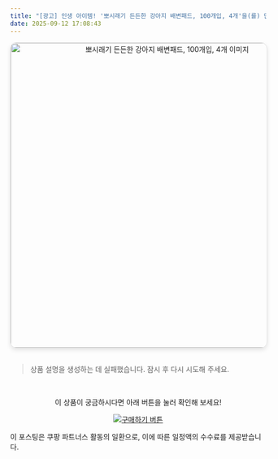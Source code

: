 ```yaml
---
title: "[광고] 인생 아이템! '뽀시래기 든든한 강아지 배변패드, 100개입, 4개'을(를) 만나보세요."
date: 2025-09-12 17:08:43
---
```


<div align="center">
    <a href="https://link.coupang.com/re/AFFSDP?lptag=AF8916626&pageKey=7567469702&itemId=19950249983&vendorItemId=87049239334&traceid=V0-153-63559252d2d58042&clickBeacon=22e7df70-8ffb-11f0-b5f5-6b16f76beeb3%7E3&requestid=20250913020843350132240387&token=31850C%7CMIXED" target="_blank">
        <img src="https://ads-partners.coupang.com/image1/usMZqez0zDeSO7S6us_RLFyc8FDJ39V9KdSZbEEk0Q0--e2D6QOIN8VZQnlBJn9l9oLP0brEwh70xa_1EAqhQYKoR51F-M-kYJuV7WO7jJCm0nGfT59kdmDnZ_zPFA4LvuDI00b8OW7CTbIFAfJl-Ba223tFiw0qoS7KkAUTr0IKMuzwsaHxc3HjeE2uxHTEut69OaXwGzVuUDPb2wdTdgXj6ckoOZzpPJKkVKNv_sm3HAREwCoTEimK9zENNfIa-Fv7gVuLjS8-GwtjDXNgJVZlmapNj1RzcZ4QKXwyyNsk7DYcZ4Idoorb" alt="뽀시래기 든든한 강아지 배변패드, 100개입, 4개 이미지" width="600" style="max-width: 100%; height: auto; border-radius: 12px; border: 1px solid #e0e0e0; box-shadow: 0 4px 8px rgba(0,0,0,0.1);">
    </a>
</div>
<br>

> 상품 설명을 생성하는 데 실패했습니다. 잠시 후 다시 시도해 주세요.



<br>

<div align="center">
  <p>이 상품이 궁금하시다면 아래 버튼을 눌러 확인해 보세요!</p>
  <a href="https://link.coupang.com/re/AFFSDP?lptag=AF8916626&pageKey=7567469702&itemId=19950249983&vendorItemId=87049239334&traceid=V0-153-63559252d2d58042&clickBeacon=22e7df70-8ffb-11f0-b5f5-6b16f76beeb3%7E3&requestid=20250913020843350132240387&token=31850C%7CMIXED" target="_blank">
    <img src="https://img.shields.io/badge/지금 바로 구매하기-FF5722?style=for-the-badge&logo=coupa&logoColor=white" alt="구매하기 버튼">
  </a>
</div>

이 포스팅은 쿠팡 파트너스 활동의 일환으로, 이에 따른 일정액의 수수료를 제공받습니다.
